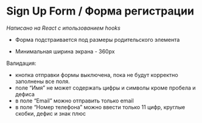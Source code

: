 # Sign Up Form / Форма регистрации

_Написано на React с ипользованием hooks_

- Форма подстраивается под размеры родительского элемента

- Минимальная ширина экрана - 360px

Валидация:

- кнопка отправки формы выключена, пока не будут корректно заполнены все поля.
- поле “Имя” не может содержать цифры
  и символы кроме пробела и дефиса
- в поле “Email” можно отправить только
  email
- в поле “Номер телефона” можно ввести только 11 цифр,
  круглые скобки, дефис и знак плюс
